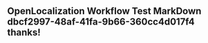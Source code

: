 <properties
ms.topic="hero-topic"
ms.test1="hero-topic"
ms.test2="test"/>

## OpenLocalization Workflow Test MarkDown dbcf2997-48af-41fa-9b66-360cc4d017f4 thanks!
